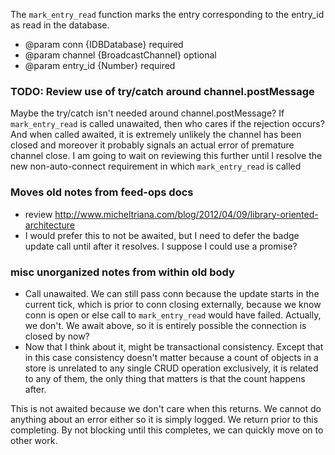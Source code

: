 The `mark_entry_read` function marks the entry corresponding to the entry_id as read in the database.

* @param conn {IDBDatabase} required
* @param channel {BroadcastChannel} optional
* @param entry_id {Number} required

### TODO: Review use of try/catch around channel.postMessage

Maybe the try/catch isn't needed around channel.postMessage? If `mark_entry_read` is called unawaited, then who cares if the rejection occurs? And when called awaited, it is extremely unlikely the channel has been closed and moreover it probably signals an actual error of premature channel close. I am going to wait on reviewing this further until I resolve the new non-auto-connect requirement in which `mark_entry_read` is called


### Moves old notes from feed-ops docs

* review http://www.micheltriana.com/blog/2012/04/09/library-oriented-architecture
* I would prefer this to not be awaited, but I need to defer the badge update call until after it resolves. I suppose I could use a promise?

### misc unorganized notes from within old body

* Call unawaited. We can still pass conn because the update starts in the current tick, which is prior to conn closing externally, because we know conn is open or else call to `mark_entry_read` would have failed. Actually, we don't. We await above, so it is entirely possible the connection is closed by now?
* Now that I think about it, might be transactional consistency. Except that in this case consistency doesn't matter because a count of objects in a store is unrelated to any single CRUD operation exclusively, it is related to any of them, the only thing that matters is that the count happens after.

This is not awaited because we don't care when this returns. We cannot do anything about an error either so it is simply logged. We return prior to this completing. By not blocking until this completes, we can quickly move on to other work.
